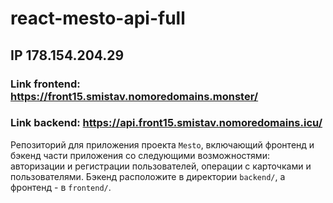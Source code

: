 # react-mesto-api-full
## IP 178.154.204.29
### Link frontend: https://front15.smistav.nomoredomains.monster/
### Link backend: https://api.front15.smistav.nomoredomains.icu/
Репозиторий для приложения проекта `Mesto`, включающий фронтенд и бэкенд части приложения со следующими возможностями: авторизации и регистрации пользователей, операции с карточками и пользователями. Бэкенд расположите в директории `backend/`, а фронтенд - в `frontend/`. 

